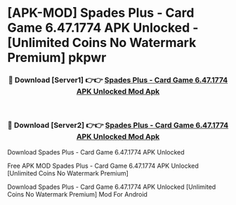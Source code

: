 # [APK-MOD] Spades Plus - Card Game 6.47.1774 APK Unlocked - [Unlimited Coins No Watermark Premium] pkpwr



<div align="center">
<h3>🔴 Download [Server1] 👉👉 <a href="https://momento.my/?title=Spades_Plus_-_Card_Game_6.47.1774_APK_Unlocked">Spades Plus - Card Game 6.47.1774 APK Unlocked Mod Apk</a></h3><br>

<h3>🔴 Download [Server2] 👉👉 <a href="https://momento.my/?title=Spades_Plus_-_Card_Game_6.47.1774_APK_Unlocked">Spades Plus - Card Game 6.47.1774 APK Unlocked Mod Apk</a></h3>
</div>



Download Spades Plus - Card Game 6.47.1774 APK Unlocked 

Free APK MOD Spades Plus - Card Game 6.47.1774 APK Unlocked [Unlimited Coins No Watermark Premium]

Download Spades Plus - Card Game 6.47.1774 APK Unlocked [Unlimited Coins No Watermark Premium] Mod For Android
